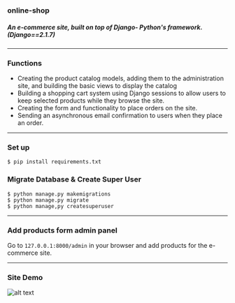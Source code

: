 ### online-shop
##### An e-commerce site, built on top of Django- Python's framework. (Django==2.1.7)
---
### Functions
* Creating the product catalog models, adding them to the administration site, and building the basic views to display the catalog
* Building a shopping cart system using Django sessions to allow users to keep selected products while they browse the site.
* Creating the form and functionality to place orders on the site.
* Sending an asynchronous email confirmation to users when they place an order.

---
### Set up

```
$ pip install requirements.txt
```

### Migrate Database & Create Super User
```
$ python manage.py makemigrations
$ python manage.py migrate
$ python manage,py createsuperuser
```
---
### Add products form admin panel
Go to ```127.0.0.1:8000/admin``` in your browser and add products for the e-commerce site. 

---
### Site Demo
![alt text](https://i.imgur.com/SLYjnz4.gif)


